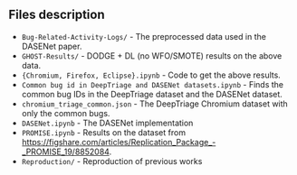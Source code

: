 ## Files description

* `Bug-Related-Activity-Logs/` - The preprocessed data used in the DASENet paper.
* `GHOST-Results/` - DODGE + DL (no WFO/SMOTE) results on the above data.
* `{Chromium, Firefox, Eclipse}.ipynb` - Code to get the above results.
* `Common bug id in DeepTriage and DASENet datasets.ipynb` - Finds the common bug IDs in the DeepTriage dataset and the DASENet dataset.
* `chromium_triage_common.json` - The DeepTriage Chromium dataset with only the common bugs.
* `DASENet.ipynb` - The DASENet implementation
* `PROMISE.ipynb` - Results on the dataset from https://figshare.com/articles/Replication_Package_-_PROMISE_19/8852084.
* `Reproduction/` - Reproduction of previous works
